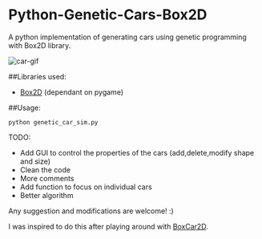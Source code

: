 # Python-Genetic-Cars-Box2D

A python implementation of generating cars using genetic programming with Box2D library.


![car-gif](https://github.com/pavitrakumar78/Python-Genetic-Cars-Box2D/blob/master/geneticcars.gif)


##Libraries used:
- [Box2D](https://github.com/pybox2d/pybox2d) (dependant on pygame)

##Usage:
```
python genetic_car_sim.py
```
  
  
  
  
  
  
TODO:
- Add GUI to control the properties of the cars (add,delete,modify shape and size)
- Clean the code
- More comments
- Add function to focus on individual cars
- Better algorithm

Any suggestion and modifications are welcome! :)

I was inspired to do this after playing around with [BoxCar2D](http://boxcar2d.com/).
